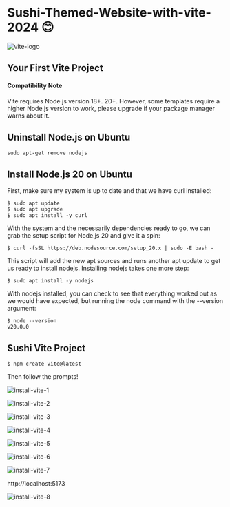 # Sushi-Themed-Website-with-vite-2024 😊

![vite-logo](https://github.com/fatmakhaledosman/Sushi-Themed-Website-with-vite-2024/blob/main/Lesson1-Install-vite/images/vite-logo.png)

## Your First Vite Project

#### Compatibility Note

Vite requires Node.js version 18+. 20+. However, some templates require a higher Node.js version to work, please upgrade if your package manager warns about it.

##  Uninstall Node.js on Ubuntu

```
sudo apt-get remove nodejs
```

##  Install Node.js 20 on Ubuntu
First, make sure my system is
up to date and that we have curl installed:

```
$ sudo apt update
$ sudo apt upgrade
$ sudo apt install -y curl
```

With the system and the necessarily dependencies ready to go, we can grab the setup script for Node.js 20 and give it a spin:

```
$ curl -fsSL https://deb.nodesource.com/setup_20.x | sudo -E bash -
```

This script will add the new apt sources and runs another apt update to get
us ready to install nodejs. Installing nodejs takes one more step:

```
$ sudo apt install -y nodejs
```
With nodejs installed, you can check to see that everything worked out as we
would have expected, but running the node command with the --version
argument:
```
$ node --version
v20.0.0
```

## Sushi Vite Project

```
$ npm create vite@latest
```
Then follow the prompts!


![install-vite-1](https://github.com/fatmakhaledosman/Sushi-Themed-Website-with-vite-2024/blob/main/Lesson1-Install-vite/images/install-vite-1.png)

![install-vite-2](https://github.com/fatmakhaledosman/Sushi-Themed-Website-with-vite-2024/blob/main/Lesson1-Install-vite/images/install-vite-2.png)

![install-vite-3](https://github.com/fatmakhaledosman/Sushi-Themed-Website-with-vite-2024/blob/main/Lesson1-Install-vite/images/install-vite-3.png)

![install-vite-4](https://github.com/fatmakhaledosman/Sushi-Themed-Website-with-vite-2024/blob/main/Lesson1-Install-vite/images/install-vite-4.png)

![install-vite-5](https://github.com/fatmakhaledosman/Sushi-Themed-Website-with-vite-2024/blob/main/Lesson1-Install-vite/images/install-vite-5.png)

![install-vite-6](https://github.com/fatmakhaledosman/Sushi-Themed-Website-with-vite-2024/blob/main/Lesson1-Install-vite/images/install-vite-6.png)

![install-vite-7](https://github.com/fatmakhaledosman/Sushi-Themed-Website-with-vite-2024/blob/main/Lesson1-Install-vite/images/install-vite-7.png)

http://localhost:5173 

![install-vite-8](https://github.com/fatmakhaledosman/Sushi-Themed-Website-with-vite-2024/blob/main/Lesson1-Install-vite/images/install-vite-8.png)
